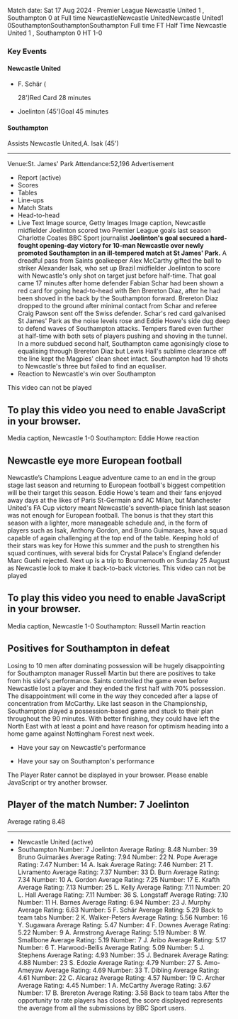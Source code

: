 Match date: Sat 17 Aug 2024
‧
Premier League
Newcastle United 1 , Southampton 0 at Full time
NewcastleNewcastle UnitedNewcastle United1
0SouthamptonSouthamptonSouthampton
Full time
FT
Half Time Newcastle United 1 , Southampton 0
HT 1-0
### Key Events
#### Newcastle United
-   F. Schär (
    
    
    
    28')Red Card 28 minutes
-   Joelinton (45')Goal 45 minutes
#### Southampton
Assists
Newcastle United,A. Isak (45')
___
Venue:St. James' Park
Attendance:52,196
Advertisement
-   Report (active)
-   Scores
-   Tables
-   Line-ups
-   Match Stats
-   Head-to-head
-   Live Text
Image source, Getty Images
Image caption,
Newcastle midfielder Joelinton scored two Premier League goals last season
Charlotte Coates
BBC Sport journalist
**Joelinton's goal secured a hard-fought opening-day victory for 10-man Newcastle over newly promoted Southampton in an ill-tempered match at St James' Park.**
A dreadful pass from Saints goalkeeper Alex McCarthy gifted the ball to striker Alexander Isak, who set up Brazil midfielder Joelinton to score with Newcastle's only shot on target just before half-time.
That goal came 17 minutes after home defender Fabian Schar had been shown a red card for going head-to-head with Ben Brereton Diaz, after he had been shoved in the back by the Southampton forward.
Brereton Diaz dropped to the ground after minimal contact from Schar and referee Craig Pawson sent off the Swiss defender.
Schar's red card galvanised St James' Park as the noise levels rose and Eddie Howe's side dug deep to defend waves of Southampton attacks.
Tempers flared even further at half-time with both sets of players pushing and shoving in the tunnel.
In a more subdued second half, Southampton came agonisingly close to equalising through Brereton Diaz but Lewis Hall's sublime clearance off the line kept the Magpies' clean sheet intact.
Southampton had 19 shots to Newcastle's three but failed to find an equaliser.
-   Reaction to Newcastle's win over Southampton
    
This video can not be played
## To play this video you need to enable JavaScript in your browser.
Media caption,
Newcastle 1-0 Southampton: Eddie Howe reaction
## Newcastle eye more European football
Newcastle’s Champions League adventure came to an end in the group stage last season and returning to European football's biggest competition will be their target this season.
Eddie Howe's team and their fans enjoyed away days at the likes of Paris St-Germain and AC Milan, but Manchester United's FA Cup victory meant Newcastle's seventh-place finish last season was not enough for European football.
The bonus is that they start this season with a lighter, more manageable schedule and, in the form of players such as Isak, Anthony Gordon, and Bruno Guimaraes, have a squad capable of again challenging at the top end of the table.
Keeping hold of their stars was key for Howe this summer and the push to strengthen his squad continues, with several bids for Crystal Palace's England defender Marc Guehi rejected.
Next up is a trip to Bournemouth on Sunday 25 August as Newcastle look to make it back-to-back victories.
This video can not be played
## To play this video you need to enable JavaScript in your browser.
Media caption,
Newcastle 1-0 Southampton: Russell Martin reaction
## Positives for Southampton in defeat
Losing to 10 men after dominating possession will be hugely disappointing for Southampton manager Russell Martin but there are positives to take from his side's performance.
Saints controlled the game even before Newcastle lost a player and they ended the first half with 70% possession.
The disappointment will come in the way they conceded after a lapse of concentration from McCarthy.
Like last season in the Championship, Southampton played a possession-based game and stuck to their plan throughout the 90 minutes.
With better finishing, they could have left the North East with at least a point and have reason for optimism heading into a home game against Nottingham Forest next week.
-   Have your say on Newcastle's performance
    
-   Have your say on Southampton's performance
    
The Player Rater cannot be displayed in your browser. Please enable JavaScript or try another browser.
## Player of the match Number: 7 Joelinton
Average rating 8.48
___
-   Newcastle United (active)
-   Southampton
Number: 7 Joelinton
Average Rating: 8.48
Number: 39 Bruno Guimarães
Average Rating: 7.94
Number: 22 N. Pope
Average Rating: 7.47
Number: 14 A. Isak
Average Rating: 7.46
Number: 21 T. Livramento
Average Rating: 7.37
Number: 33 D. Burn
Average Rating: 7.34
Number: 10 A. Gordon
Average Rating: 7.25
Number: 17 E. Krafth
Average Rating: 7.13
Number: 25 L. Kelly
Average Rating: 7.11
Number: 20 L. Hall
Average Rating: 7.11
Number: 36 S. Longstaff
Average Rating: 7.10
Number: 11 H. Barnes
Average Rating: 6.94
Number: 23 J. Murphy
Average Rating: 6.63
Number: 5 F. Schär
Average Rating: 5.29
Back to team tabs
Number: 2 K. Walker-Peters
Average Rating: 5.56
Number: 16 Y. Sugawara
Average Rating: 5.47
Number: 4 F. Downes
Average Rating: 5.22
Number: 9 A. Armstrong
Average Rating: 5.19
Number: 8 W. Smallbone
Average Rating: 5.19
Number: 7 J. Aribo
Average Rating: 5.17
Number: 6 T. Harwood-Bellis
Average Rating: 5.09
Number: 5 J. Stephens
Average Rating: 4.93
Number: 35 J. Bednarek
Average Rating: 4.88
Number: 23 S. Edozie
Average Rating: 4.79
Number: 27 S. Amo-Ameyaw
Average Rating: 4.69
Number: 33 T. Dibling
Average Rating: 4.61
Number: 22 C. Alcaraz
Average Rating: 4.57
Number: 19 C. Archer
Average Rating: 4.45
Number: 1 A. McCarthy
Average Rating: 3.67
Number: 17 B. Brereton
Average Rating: 3.58
Back to team tabs
After the opportunity to rate players has closed, the score displayed represents the average from all the submissions by BBC Sport users.